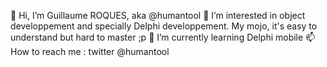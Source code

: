 👋 Hi, I’m Guillaume ROQUES, aka @humantool
👀 I’m interested in object developpement and specially Delphi developpement. My mojo, it's easy to understand but hard to master ;p
🌱 I’m currently learning Delphi mobile
📫 How to reach me : twitter @humantool

<!---
humantool/humantool is a ✨ special ✨ repository because its `README.md` (this file) appears on your GitHub profile.
You can click the Preview link to take a look at your changes.
--->
